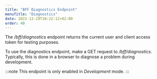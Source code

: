 ```yaml
---
title: "BFF Diagnostics Endpoint"
menuTitle: "Diagnostics"
date: 2022-12-29T10:22:12+02:00
order: 40
---
```


The */bff/diagnostics* endpoint returns the current user and client access token for testing purposes.

To use the diagnostics endpoint, make a GET request to */bff/diagnostics*. Typically, this is done in a browser to diagnose a problem during development.

:::note
This endpoint is only enabled in *Development* mode.
:::
